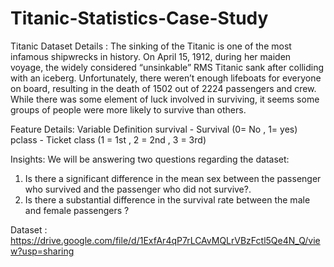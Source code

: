 # Titanic-Statistics-Case-Study

Titanic Dataset Details : The sinking of the Titanic is one of the most infamous shipwrecks in history. On April 15, 1912, during her maiden voyage, the widely considered “unsinkable” RMS Titanic sank after colliding with an iceberg. Unfortunately, there weren’t enough lifeboats for everyone on board, resulting in the death of 1502 out of 2224 passengers and crew. While there was some element of luck involved in surviving, it seems some groups of people were more likely to survive than others.

Feature Details:
Variable           Definition
survival   -       Survival  (0= No , 1= yes)
pclass     -       Ticket class (1 = 1st , 2 = 2nd , 3 = 3rd)


Insights:
We will be answering two questions regarding the dataset:
1. Is there a significant difference in the mean sex between the passenger who survived and the passenger who did not survive?.
2. Is there a substantial difference in the survival rate between the male and female passengers ?

Dataset : https://drive.google.com/file/d/1ExfAr4qP7rLCAvMQLrVBzFctl5Qe4N_Q/view?usp=sharing
